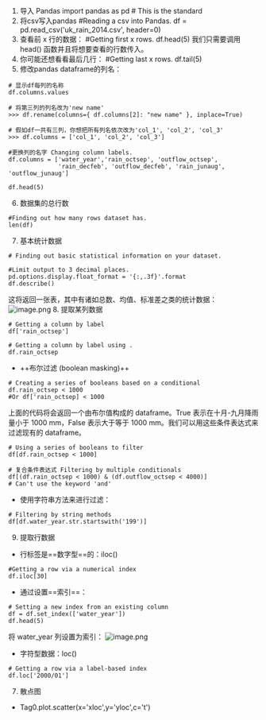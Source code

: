 1. 导入 Pandas
   import pandas as pd # This is the standard
2. 将csv写入pandas
   #Reading a csv into Pandas.
df = pd.read_csv('uk_rain_2014.csv', header=0)
3. 查看前 x 行的数据：
#Getting first x rows.
df.head(5)
我们只需要调用 head() 函数并且将想要查看的行数传入。
4. 你可能还想看看最后几行：
#Getting last x rows.
df.tail(5)
5. 修改pandas dataframe的列名：
``` 
# 显示df每列的名称
df.columns.values

# 将第三列的列名改为'new name'
>>> df.rename(columns={ df.columns[2]: "new name" }, inplace=True)

# 假如df一共有三列，你想把所有列名依次改为'col_1', 'col_2', 'col_3'
>>> df.columns = ['col_1', 'col_2', 'col_3']

#更换列的名字 Changing column labels.
df.columns = ['water_year','rain_octsep', 'outflow_octsep',
              'rain_decfeb', 'outflow_decfeb', 'rain_junaug', 'outflow_junaug']

df.head(5)
   ```
 6. 数据集的总行数
```
#Finding out how many rows dataset has.
len(df)
```
7. 基本统计数据
```
# Finding out basic statistical information on your dataset.

#Limit output to 3 decimal places.
pd.options.display.float_format = '{:,.3f}'.format 
df.describe()
```
这将返回一张表，其中有诸如总数、均值、标准差之类的统计数据：
![image.png](0)
8. 提取某列数据
```
# Getting a column by label
df['rain_octsep']

# Getting a column by label using .
df.rain_octsep
```
   - ++布尔过滤 (boolean masking)++ 

```
# Creating a series of booleans based on a conditional
df.rain_octsep < 1000 
#Or df['rain_octsep] < 1000
```
上面的代码将会返回一个由布尔值构成的 dataframe。True 表示在十月-九月降雨量小于 1000 mm，False 表示大于等于 1000 mm。我们可以用这些条件表达式来过滤现有的 dataframe。
```
# Using a series of booleans to filter
df[df.rain_octsep < 1000]

# 复合条件表达式 Filtering by multiple conditionals
df[(df.rain_octsep < 1000) & (df.outflow_octsep < 4000)] 
# Can't use the keyword 'and'
```
  - 使用字符串方法来进行过滤：
```
# Filtering by string methods
df[df.water_year.str.startswith('199')]
```
9. 提取行数据
 - 行标签是==数字型==的：iloc()
  ```
#Getting a row via a numerical index
df.iloc[30]
   ```
 - 通过设置==索引==：
 ```
# Setting a new index from an existing column
df = df.set_index(['water_year'])
df.head(5)
```
将 water_year 列设置为索引：
![image.png](1)
 - 字符型数据：loc()
 ```
# Getting a row via a label-based index
df.loc['2000/01']
```

 7. 散点图
  - Tag0.plot.scatter(x='xloc',y='yloc',c='t')